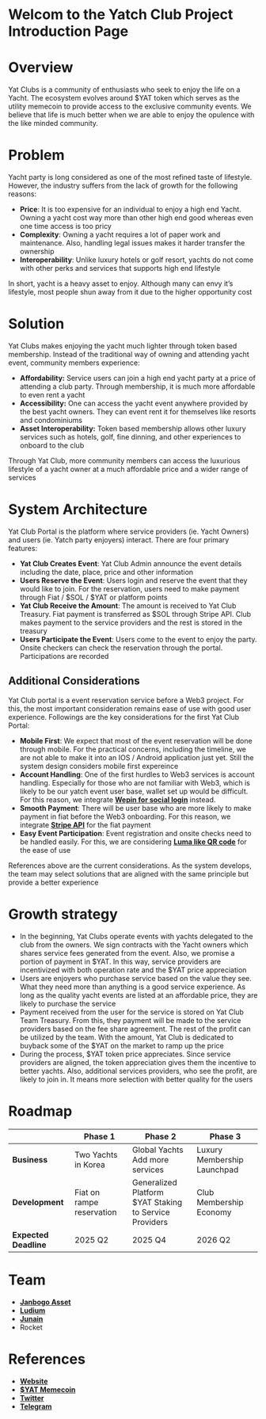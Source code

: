 # Welcom to the Yatch Club Project Introduction Page

# Overview

Yat Clubs is a community of enthusiasts who seek to enjoy the life on a Yacht. The ecosystem evolves around $YAT token which serves as the utility memecoin to provide access to the exclusive community events. We believe that life is much better when we are able to enjoy the opulence with the like minded community.

# Problem

Yacht party is long considered as one of the most refined taste of lifestyle. However, the industry suffers from the lack of growth for the following reasons:

* **Price**: It is too expensive for an individual to enjoy a high end Yacht. Owning a yacht cost way more than other high end good whereas even one time access is too pricy
* **Complexity**: Owning a yacht requires a lot of paper work and maintenance. Also, handling legal issues makes it harder transfer the ownership
* **Interoperability**: Unlike luxury hotels or golf resort, yachts do not come with other perks and services that supports high end lifestyle

In short, yacht is a heavy asset to enjoy. Although many can envy it’s lifestyle, most people shun away from it due to the higher opportunity cost

# Solution

Yat Clubs makes enjoying the yacht much lighter through token based membership. Instead of the traditional way of owning and attending yacht event, community members experience:

* **Affordability:** Service users can join a high end yacht party at a price of attending a club party. Through membership, it is much more affordable to even rent a yacht
* **Accessibility:** One can access the yacht event anywhere provided by the best yacht owners. They can event rent it for themselves like resorts and condominiums
* **Asset Interoperability:** Token based membership allows other luxury services such as hotels, golf, fine dinning, and other experiences to onboard to the club

Through Yat Club, more community members can access the luxurious lifestyle of a yacht owner at a much affordable price and a wider range of services

# System Architecture

Yat Club Portal is the platform where service providers (ie. Yacht Owners) and users (ie. Yatch party enjoyers) interact. There are four primary features:

* **Yat Club Creates Event**: Yat Club Admin announce the event details including the date, place, price and other information
* **Users Reserve the Event**: Users login and reserve the event that they would like to join. For the reservation, users need to make payment through Fiat / $SOL / $YAT or platform points
* **Yat Club Receive the Amount**: The amount is received to Yat Club Treasury. Fiat payment is transferred as $SOL through Stripe API. Club makes payment to the service providers and the rest is stored in the treasury
* **Users Participate the Event**: Users come to the event to enjoy the party. Onsite checkers can check the reservation through the portal. Participations are recorded

## Additional Considerations

Yat Club portal is a event reservation service before a Web3 project. For this, the most important consideration remains ease of use with good user experience. Followings are the key considerations for the first Yat Club Portal:

* **Mobile First**: We expect that most of the event reservation will be done through mobile. For the practical concerns, including the timeline, we are not able to make it into an IOS / Android application just yet. Still the system design considers mobile first expereince
* **Account Handling**: One of the first hurdles to Web3 services is account handling. Especially for those who are not familiar with Web3, which is likely to be our yatch event user base, wallet set up would be difficult. For this reason, we integrate **[Wepin for social login](https://docs.wepin.io/en)** instead.
* **Smooth Payment**: There will be user base who are more likely to make payment in fiat before the Web3 onboarding. For this reason, we integrate **[Stripe API](https://docs.stripe.com/crypto/pay-with-crypto)** for the fiat payment
* **Easy Event Participation**: Event registration and onsite checks need to be handled easily. For this, we are considering **[Luma like QR code](https://help.lu.ma/p/helpart-CBQRlYKtvQZciSd/check-in-guests-for-in-person-events)** for the ease of use

References above are the current considerations. As the system develops, the team may select solutions that are aligned with the same principle but provide a better experience

# Growth strategy

* In the beginning, Yat Clubs operate events with yachts delegated to the club from the owners. We sign contracts with the Yacht owners which shares service fees generated from the event. Also, we promise a portion of payment in $YAT. In this way, service providers are incentivized with both operation rate and the $YAT price appreciation
* Users are enjoyers who purchase service based on the value they see. What they need more than anything is a good service experience. As long as the quality yacht events are listed at an affordable price, they are likely to purchase the service
* Payment received from the user for the service is stored on Yat Club Team Treasury. From this, they payment will be made to the service providers based on the fee share agreement. The rest of the profit can be utilized by the team. With the amount, Yat Club is dedicated to buyback some of the $YAT on the market to ramp up the price
* During the process, $YAT token price appreciates. Since service providers are aligned, the token appreciation gives them the incentive to better yachts. Also, additional services providers, who see the profit, are likely to join in. It means more selection with better quality for the users

# Roadmap

|  | **Phase 1** | **Phase 2** | **Phase 3** |
| --- | ------- | ------- | ------- |
| **Business** | Two Yachts in Korea | Global Yachts<br>Add more services | Luxury Membership Launchpad |
| **Development** | Fiat on rampe reservation | Generalized Platform<br>$YAT Staking to Service Providers<br> | Club Membership Economy |
| **Expected Deadline** | 2025 Q2 | 2025 Q4 | 2026 Q2 |

# Team

* **[Janbogo Asset](https://x.com/yat_club/status/1893918790083031331)**
* **[Ludium](https://github.com/Ludium-Official/yat-club)**
* **[Junain](https://github.com/juniahn-dev)**
* Rocket

# References

* **[Website](https://yatclub.io/)**
* **[$YAT Memecoin](https://dexscreener.com/solana/hcrbivzjsihbjwk1hkbxxbjsdsabzh73lmxrum6ij9nn)**
* **[Twitter](https://x.com/yat_club)**
* **[Telegram](https://t.me/yatclub_public)**
